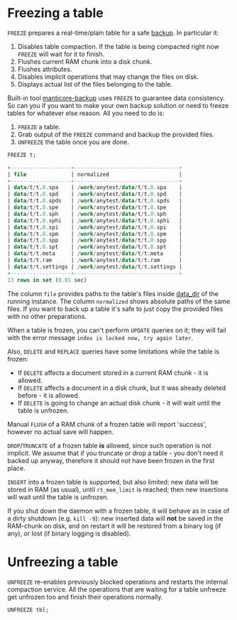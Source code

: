 # Freezing a table

<!-- example freeze -->

`FREEZE` prepares a real-time/plain table for a safe [backup](../Securing_and_compacting_a_table/Backup_and_restore.md). In particular it:
1. Disables table compaction. If the table is being compacted right now `FREEZE` will wait for it to finish.
2. Flushes current RAM chunk into a disk chunk.
3. Flushes attributes.
4. Disables implicit operations that may change the files on disk.
5. Displays actual list of the files belonging to the table.

Built-in tool [manticore-backup](../Securing_and_compacting_a_table/Backup_and_restore.md) uses `FREEZE` to guarantee data consistency. So can you if you want to make your own backup solution or need to freeze tables for whatever else reason. All you need to do is:
1. `FREEZE` a table.
2. Grab output of the `FREEZE` command and backup the provided files.
3. `UNFREEZE` the table once you are done.

<!-- request Example -->
```sql
FREEZE t;
```

<!-- response Example -->
```sql
+-------------------+---------------------------------+
| file              | normalized                      |
+-------------------+---------------------------------+
| data/t/t.0.spa    | /work/anytest/data/t/t.0.spa    |
| data/t/t.0.spd    | /work/anytest/data/t/t.0.spd    |
| data/t/t.0.spds   | /work/anytest/data/t/t.0.spds   |
| data/t/t.0.spe    | /work/anytest/data/t/t.0.spe    |
| data/t/t.0.sph    | /work/anytest/data/t/t.0.sph    |
| data/t/t.0.sphi   | /work/anytest/data/t/t.0.sphi   |
| data/t/t.0.spi    | /work/anytest/data/t/t.0.spi    |
| data/t/t.0.spm    | /work/anytest/data/t/t.0.spm    |
| data/t/t.0.spp    | /work/anytest/data/t/t.0.spp    |
| data/t/t.0.spt    | /work/anytest/data/t/t.0.spt    |
| data/t/t.meta     | /work/anytest/data/t/t.meta     |
| data/t/t.ram      | /work/anytest/data/t/t.ram      |
| data/t/t.settings | /work/anytest/data/t/t.settings |
+-------------------+---------------------------------+
13 rows in set (0.01 sec)
```

<!-- end -->

The column `file` provides paths to the table's files inside [data_dir](../Server_settings/Searchd.md#data_dir) of the running instance. The column `normalized` shows absolute paths of the same files. If you want to back up a table it's safe to just copy the provided files with no other preparations.

When a table is frozen, you can't perform `UPDATE` queries on it; they will fail with the error message `index is locked now, try again later`.

Also, `DELETE` and `REPLACE` queries have some limitations while the table is frozen:
* If `DELETE` affects a document stored in a current RAM chunk - it is allowed.
* If `DELETE` affects a document in a disk chunk, but it was already deleted before - it is allowed.
* If `DELETE` is going to change an actual disk chunk - it will wait until the table is unfrozen.

Manual `FLUSH` of a RAM chunk of a frozen table will report 'success', however no actual save will happen.

`DROP`/`TRUNCATE` of a frozen table **is** allowed, since such operation is not implicit. We assume that if you truncate or drop a table - you don't need it backed up anyway, therefore it should not have been frozen in the first place.

`INSERT` into a frozen table is supported, but also limited: new data will be stored in RAM (as usual), until `rt_mem_limit` is reached; then new insertions will wait until the table is unfrozen.

If you shut down the daemon with a frozen table, it will behave as in case of a dirty shutdown (e.g. `kill -9`): new inserted data will **not** be saved in the RAM-chunk on disk, and on restart it will be restored from a binary log (if any), or lost (if binary logging is disabled).

# Unfreezing a table

<!-- example unfreeze -->
`UNFREEZE` re-enables previously blocked operations and restarts the internal compaction service. All the operations that are waiting for a table unfreeze get unfrozen too and finish their operations normally.

<!-- request Example -->
```sql
UNFREEZE tbl;
```

<!-- end -->
